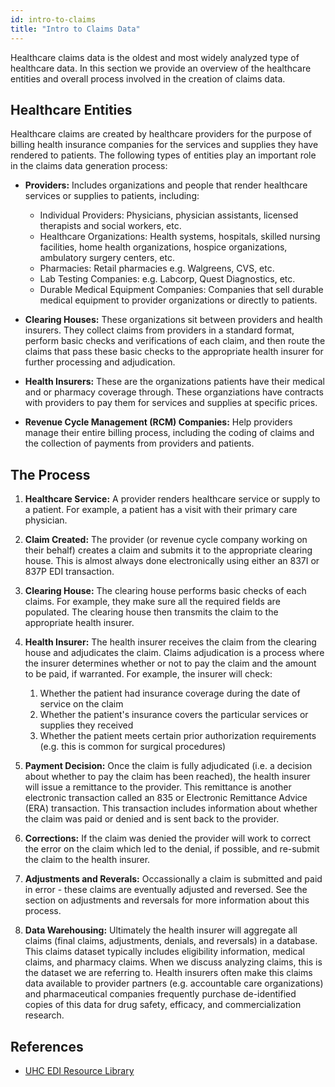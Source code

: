```yaml
---
id: intro-to-claims
title: "Intro to Claims Data"
---
```

Healthcare claims data is the oldest and most widely analyzed type of healthcare data.  In this section we provide an overview of the healthcare entities and overall process involved in the creation of claims data.

## Healthcare Entities
Healthcare claims are created by healthcare providers for the purpose of billing health insurance companies for the services and supplies they have rendered to patients.  The following types of entities play an important role in the claims data generation process:

- **Providers:** Includes organizations and people that render healthcare services or supplies to patients, including:

    - Individual Providers: Physicians, physician assistants, licensed therapists and social workers, etc.
    - Healthcare Organizations: Health systems, hospitals, skilled nursing facilities, home health organizations, hospice organizations, ambulatory surgery centers, etc.
    - Pharmacies: Retail pharmacies e.g. Walgreens, CVS, etc.
    - Lab Testing Companies: e.g. Labcorp, Quest Diagnostics, etc.
    - Durable Medical Equipment Companies: Companies that sell durable medical equipment to provider organizations or directly to patients.

- **Clearing Houses:** These organizations sit between providers and health insurers.  They collect claims from providers in a standard format, perform basic checks and verifications of each claim, and then route the claims that pass these basic checks to the appropriate health insurer for further processing and adjudication.

- **Health Insurers:** These are the organizations patients have their medical and or pharmacy coverage through.  These organziations have contracts with providers to pay them for services and supplies at specific prices.

- **Revenue Cycle Management (RCM) Companies:** Help providers manage their entire billing process, including the coding of claims and the collection of payments from providers and patients.

## The Process

1. **Healthcare Service:** A provider renders healthcare service or supply to a patient.  For example, a patient has a visit with their primary care physician.

2. **Claim Created:** The provider (or revenue cycle company working on their behalf) creates a claim and submits it to the appropriate clearing house.  This is almost always done electronically using either an 837I or 837P EDI transaction.

3. **Clearing House:** The clearing house performs basic checks of each claims.  For example, they make sure all the required fields are populated.  The clearing house then transmits the claim to the appropriate health insurer.

4. **Health Insurer:** The health insurer receives the claim from the clearing house and adjudicates the claim.  Claims adjudication is a process where the insurer determines whether or not to pay the claim and the amount to be paid, if warranted.  For example, the insurer will check:
    1. Whether the patient had insurance coverage during the date of service on the claim
    2. Whether the patient's insurance covers the particular services or supplies they received
    3. Whether the patient meets certain prior authorization requirements (e.g. this is common for surgical procedures)

5. **Payment Decision:** Once the claim is fully adjudicated (i.e. a decision about whether to pay the claim has been reached), the health insurer will issue a remittance to the provider.  This remittance is another electronic transaction called an 835 or Electronic Remittance Advice (ERA) transaction.  This transaction includes information about whether the claim was paid or denied and is sent back to the provider.  

6. **Corrections:** If the claim was denied the provider will work to correct the error on the claim which led to the denial, if possible, and re-submit the claim to the health insurer. 

7. **Adjustments and Reverals:** Occassionally a claim is submitted and paid in error - these claims are eventually adjusted and reversed.  See the section on adjustments and reversals for more information about this process.

8. **Data Warehousing:** Ultimately the health insurer will aggregate all claims (final claims, adjustments, denials, and reversals) in a database.  This claims dataset typically includes eligibility information, medical claims, and pharmacy claims.  When we discuss analyzing claims, this is the dataset we are referring to.  Health insurers often make this claims data available to provider partners (e.g. accountable care organizations) and pharmaceutical companies frequently purchase de-identified copies of this data for drug safety, efficacy, and commercialization research.

## References
- [UHC EDI Resource Library](https://www.uhcprovider.com/en/resource-library/edi/edi-835.html)